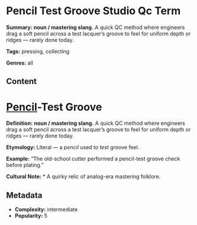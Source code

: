 # Pencil Test Groove Studio Qc Term

**Summary:** **noun / mastering slang.** A quick QC method where engineers drag a soft pencil across a test lacquer’s groove to feel for uniform depth or ridges — rarely done today.

**Tags:** pressing, collecting

**Genres:** all

## Content

# [Pencil](../p/pencil-marked-label.md)-Test Groove

**Definition:** **noun / mastering slang.** A quick QC method where engineers drag a soft pencil across a test lacquer’s groove to feel for uniform depth or ridges — rarely done today.

**Etymology:** Literal — a *pencil* used to *test* groove feel.

**Example:** “The old-school cutter performed a pencil-test groove check before plating.”

**Cultural Note:** * A quirky relic of analog-era mastering folklore.

## Metadata

- **Complexity:** intermediate
- **Popularity:** 5
